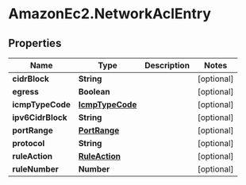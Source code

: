 # AmazonEc2.NetworkAclEntry

## Properties

Name | Type | Description | Notes
------------ | ------------- | ------------- | -------------
**cidrBlock** | **String** |  | [optional] 
**egress** | **Boolean** |  | [optional] 
**icmpTypeCode** | [**IcmpTypeCode**](IcmpTypeCode.md) |  | [optional] 
**ipv6CidrBlock** | **String** |  | [optional] 
**portRange** | [**PortRange**](PortRange.md) |  | [optional] 
**protocol** | **String** |  | [optional] 
**ruleAction** | [**RuleAction**](RuleAction.md) |  | [optional] 
**ruleNumber** | **Number** |  | [optional] 


